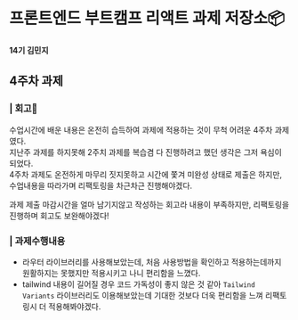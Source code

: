 # 프론트엔드 부트캠프 리액트 과제 저장소📦

**14기 김민지**

## 4주차 과제

### | 회고📝

수업시간에 배운 내용은 온전히 습득하여 과제에 적용하는 것이 무척 어려운 4주차 과제였다. <br />
지난주 과제를 하지못해 2주치 과제를 복습겸 다 진행하려고 했던 생각은 그저 욕심이 되었다. <br />
4주차 과제도 온전하게 마무리 짓지못하고 시간에 쫓겨 미완성 상태로 제출은 하지만, <br />
수업내용을 따라가며 리팩토링을 차근차근 진행해야겠다.  <br />

과제 제출 마감시간을 얼마 남기지않고 작성하는 회고라 내용이 부족하지만, 리팩토링을 진행하며 회고도 보완해야겠다!

### | 과제수행내용

- 라우터 라이브러리를 사용해보았는데, 처음 사용방법을 확인하고 적용하는데까지 원활하지는 못했지만 적용시키고 나니 편리함을 느꼈다.
- tailwind 내용이 길어질 경우 코드 가독성이 좋지 않은 것 같아 `Tailwind Variants` 라이브러리도 이용해보았는데 기대한 것보다 더욱 편리함을 느껴 리팩토링시 더 적용해봐야겠다.
